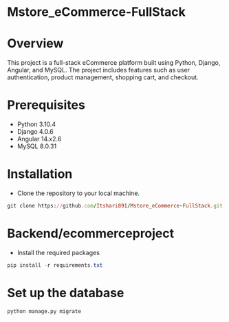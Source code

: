 # Mstore_eCommerce-FullStack
# Overview
This project is a full-stack eCommerce platform built using Python, Django, Angular, and MySQL.
The project includes features such as user authentication, product management, shopping cart, and checkout.

# Prerequisites
 - Python 3.10.4
 - Django 4.0.6
 - Angular 14.x2.6
 - MySQL 8.0.31
# Installation
 - Clone the repository to your local machine.
```rake
git clone https://github.com/Itshari891/Mstore_eCommerce-FullStack.git
```
# Backend/ecommerceproject
- Install the required packages
```powershell
pip install -r requirements.txt
```
# Set up the database
```shell
python manage.py migrate
```
